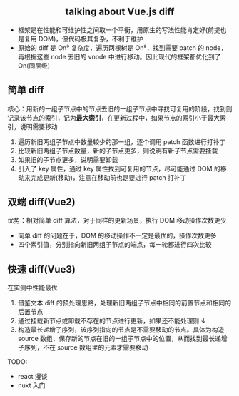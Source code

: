 <h2 style="text-align: center;">talking about Vue.js diff</h2>

- 框架是在性能和可维护性之间取一个平衡，用原生的写法性能肯定好(前提也是复用 DOM)，但代码极其复杂，不利于维护
- 原始的 diff 是 On³ 复杂度，遍历两棵树是 On²，找到需要 patch 的 node，再根据这些 node 去旧的 vnode 中进行移动。因此现代的框架都优化到了 On(同层级)

## 简单 diff

核心：用新的一组子节点中的节点去旧的一组子节点中寻找可复用的阶段，找到则记录该节点的索引，记为**最大索引**，在更新过程中，如果节点的索引小于最大索引，说明需要移动

1. 遍历新旧两组子节点中数量较少的那一组，逐个调用 patch 函数进行打补丁
2. 比较新旧两组子节点数量，新的子节点更多，则说明有新子节点需要挂载
3. 如果旧的子节点更多，说明需要卸载
4. 引入了 key 属性，通过 key 属性找到可复用的节点，尽可能通过 DOM 的移动来完成更新(移动)，注意在移动前也是要进行 patch 打补丁

## 双端 diff(Vue2)

优势：相对简单 diff 算法，对于同样的更新场景，执行 DOM 移动操作次数更少

- 简单 diff 的问题在于，DOM 的移动操作不一定是最优的，操作次数更多
- 四个索引值，分别指向新旧两组子节点的端点，每一轮都进行四次比较

## 快速 diff(Vue3)

在实测中性能最优

1. 借鉴文本 diff 的预处理思路，处理新旧两组子节点中相同的前置节点和相同的后置节点
2. 通过挂载新节点或卸载不存在的节点进行更新，如果还不能处理则 ↓
3. 构造最长递增子序列，该序列指向的节点是不需要移动的节点。具体为构造 source 数组，保存新的节点在旧的一组子节点中的位置，从而找到最长递增子序列，不在 source 数组里的元素才需要移动

TODO:

- react 漫谈
- nuxt 入门
